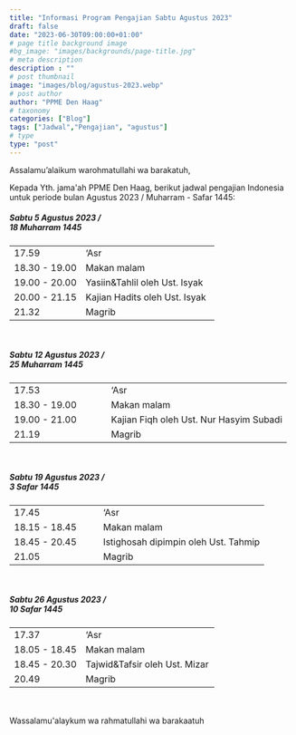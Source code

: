 ```yaml
---
title: "Informasi Program Pengajian Sabtu Agustus 2023"
draft: false
date: "2023-06-30T09:00:00+01:00"
# page title background image
#bg_image: "images/backgrounds/page-title.jpg"
# meta description
description : ""
# post thumbnail
image: "images/blog/agustus-2023.webp"
# post author
author: "PPME Den Haag"
# taxonomy
categories: ["Blog"]
tags: ["Jadwal","Pengajian", "agustus"]
# type
type: "post"
---
```


Assalamu’alaikum warohmatullahi wa barakatuh,

Kepada Yth. jama'ah PPME Den Haag, berikut jadwal pengajian Indonesia untuk periode bulan Agustus 2023 / Muharram - Safar 1445:

##### Sabtu 5 Agustus 2023 /<br/> 18 Muharram 1445 
<table style="width:100%">
<tr><td style="width:35%;margin:0;">17.59</td><td style="width:65%;margin:0;">‘Asr</td></tr>
<tr><td style="width:35%;margin:0;">18.30 - 19.00</td><td style="width:65%;margin:0;">Makan malam</td></tr>
<tr><td style="width:35%;margin:0;">19.00 - 20.00</td><td style="width:65%;margin:0;">Yasiin&Tahlil oleh Ust. Isyak</td></tr>
<tr><td style="width:35%;margin:0;">20.00 - 21.15</td><td style="width:65%;margin:0;">Kajian Hadits oleh Ust. Isyak</td></tr>
<tr><td style="width:35%;margin:0;">21.32</td><td style="width:65%;margin:0;">Magrib</td></tr>
</table>
<br/>




##### Sabtu 12 Agustus 2023 /<br/> 25 Muharram 1445
<table style="width:100%">
<tr><td style="width:35%;margin:0;">17.53</td><td style="width:65%;margin:0;">‘Asr</td></tr>
<tr><td style="width:35%;margin:0;">18.30 - 19.00</td><td style="width:65%;margin:0;">Makan malam</td></tr>
<tr><td style="width:35%;margin:0;">19.00 - 21.00</td><td style="width:65%;margin:0;">Kajian Fiqh oleh Ust. Nur Hasyim Subadi</td></tr>
<tr><td style="width:35%;margin:0;">21.19</td><td style="width:65%;margin:0;">Magrib</td></tr>
</table>
<br/>


##### Sabtu 19 Agustus 2023 /<br/> 3 Safar 1445 
<table style="width:100%">
<tr><td style="width:35%;margin:0;">17.45</td><td style="width:65%;margin:0;">‘Asr</td></tr>
<tr><td style="width:35%;margin:0;">18.15 - 18.45</td><td style="width:65%;margin:0;">Makan malam</td></tr>
<tr><td style="width:35%;margin:0;">18.45 - 20.45</td><td style="width:65%;margin:0;">Istighosah dipimpin oleh Ust. Tahmip</td></tr>
<tr><td style="width:35%;margin:0;">21.05</td><td style="width:65%;margin:0;">Magrib</td></tr>
</table>
<br/>

##### Sabtu 26 Agustus 2023 /<br/> 10 Safar 1445 

<table style="width:100%">
<tr><td style="width:35%;margin:0;">17.37</td><td style="width:65%;margin:0;">‘Asr</td></tr>
<tr><td style="width:35%;margin:0;">18.05 - 18.45</td><td style="width:65%;margin:0;">Makan malam</td></tr>
<tr><td style="width:35%;margin:0;">18.45 - 20.30</td><td style="width:65%;margin:0;">Tajwid&Tafsir oleh Ust. Mizar</td></tr>
<tr><td style="width:35%;margin:0;">20.49 </td><td style="width:65%;margin:0;">Magrib</td></tr>
</table>
<br/>


<br/>
Wassalamu'alaykum wa rahmatullahi wa barakaatuh
